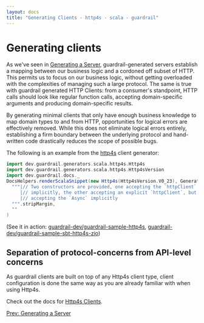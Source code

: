 ```yaml
---
layout: docs
title: "Generating Clients - http4s - scala - guardrail"
---
```


Generating clients
==================

As we've seen in [Generating a Server](generating-a-server), guardrail-generated servers establish a mapping between our business logic and a cordoned off subset of HTTP. This permits us to focus on our business logic, without getting overloaded with the complexities of managing such a large protocol. The same is true with guardrail generated HTTP Clients: from a consumer's standpoint, HTTP calls should look like regular function calls, accepting domain-specific arguments and producing domain-specific results.

By generating minimal clients that only have enough business knowledge to map domain types to and from HTTP, opportunities for logical errors are effectively removed. While this does not eliminate logical errors entirely, establishing a firm boundary between the underlying protocol and hand-written code drastically reduces the scope of possible bugs.

The following is an example from the [http4s](https://github.com/http4s/http4s) client generator:

```scala mdoc:passthrough
import dev.guardrail.generators.scala.http4s.Http4s
import dev.guardrail.generators.scala.http4s.Http4sVersion
import dev.guardrail.docs._
DocsHelpers.renderScalaSnippet(new Http4s(Http4sVersion.V0_23), GeneratingClients)(
  """|// Two constructors are provided, one accepting the `httpClient` and `Async`
     |// implicitly, the other accepting an explicit `httpClient`, but still
     |// accepting the `Async` implicitly
  """.stripMargin,
  ""
)
```

(See it in action: [guardrail-dev/guardrail-sample-http4s](https://github.com/guardrail-dev/guardrail-sample-http4s), [guardrail-dev/guardrail-sample-sbt-http4s-zio](https://github.com/guardrail-dev/guardrail-sample-sbt-http4s-zio))

Separation of protocol-concerns from API-level concerns
-------------------------------------------------------

As guardrail clients are built on top of any Http4s client type, client configuration is done the same way as you are
already familiar with when using Http4s.

Check out the docs for [Http4s Clients](https://http4s.org/v0.23/client/).

<span style="float: left">[Prev: Generating a Server](generating-a-server)</span>

